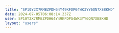 ```yaml
---
title: "SP10Y2X7RMBZPDH64Y49KFDPG4WK3YY6QN7XE8KHD"
date: 2024-07-05T06:08:14.337Z
user: SP10Y2X7RMBZPDH64Y49KFDPG4WK3YY6QN7XE8KHD
layout: "users"
---
```

    